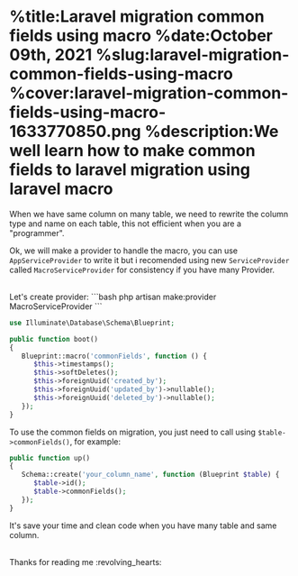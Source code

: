 %title:Laravel migration common fields using macro
%date:October 09th, 2021
%slug:laravel-migration-common-fields-using-macro
%cover:laravel-migration-common-fields-using-macro-1633770850.png
%description:We well learn how to make common fields to laravel migration using laravel macro
==========

When we have same column on many table, we need to rewrite the column type and name on each table, this not efficient when you are a "programmer".

Ok, we will make a provider to handle the macro, you can use `AppServiceProvider` to write it but i recomended using new `ServiceProvider` called `MacroServiceProvider` for consistency if you have many Provider.

<br />
Let's create provider:
```bash
php artisan make:provider MacroServiceProvider
```

```php
use Illuminate\Database\Schema\Blueprint;

public function boot()
{
   Blueprint::macro('commonFields', function () {
      $this->timestamps();
      $this->softDeletes();
      $this->foreignUuid('created_by');
      $this->foreignUuid('updated_by')->nullable();
      $this->foreignUuid('deleted_by')->nullable();
   });
}
```

To use the common fields on migration, you just need to call using `$table->commonFields()`, for example:

```php
public function up()
{
   Schema::create('your_column_name', function (Blueprint $table) {
      $table->id();
      $table->commonFields();
   });
}
```

It's save your time and clean code when you have many table and same column.

<br />
Thanks for reading me :revolving_hearts:
